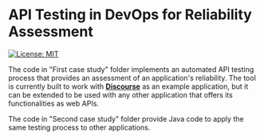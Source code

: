 # API Testing in DevOps for Reliability Assessment
[![License: MIT](https://img.shields.io/badge/License-MIT-yellow.svg)](https://opensource.org/licenses/MIT)

The code in "First case study" folder implements an automated API testing process that provides an assessment of an application's reliability. The tool is currently built to work with [**Discourse**](https://discourse.org/) as an example application, but it can be extended to be used with any other application that offers its functionalities as web APIs.

The code in "Second case study" folder provide Java code to apply the same testing process to other applications.